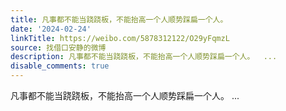 ```yaml
---
title: 凡事都不能当跷跷板，不能抬高一个人顺势踩扁一个人。
date: '2024-02-24'
linkTitle: https://weibo.com/5878312122/O29yFqmzL
source: 找借口安静的微博
description: 凡事都不能当跷跷板，不能抬高一个人顺势踩扁一个人。  ...
disable_comments: true
---
```

凡事都不能当跷跷板，不能抬高一个人顺势踩扁一个人。  ...